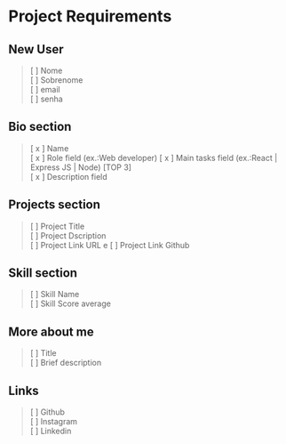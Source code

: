 # Project Requirements

## New User

> [ ] Nome  
> [ ] Sobrenome  
> [ ] email  
> [ ] senha

## Bio section

> [ x ] Name  
> [ x ] Role field (ex.:Web developer)
> [ x ] Main tasks field (ex.:React | Express JS | Node) [TOP 3]  
> [ x ] Description field

## Projects section
>
> [ ] Project Title  
> [ ] Project Dscription  
> [ ] Project Link URL  e
> [ ] Project Link Github

## Skill section
>
> [ ] Skill Name  
> [ ] Skill Score average  

## More about me
>
> [ ] Title  
> [ ] Brief description

## Links

> [ ] Github  
> [ ] Instagram  
> [ ] Linkedin
